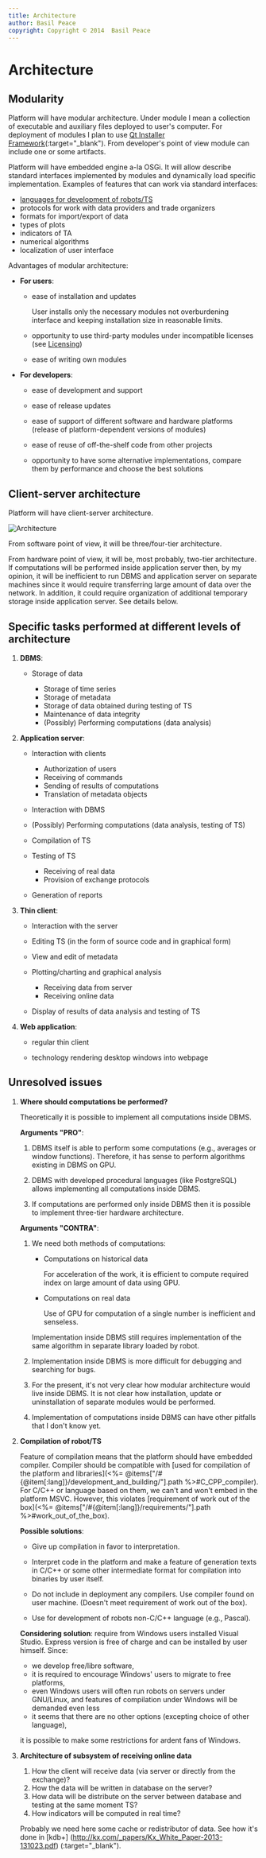 ```yaml
---
title: Architecture
author: Basil Peace
copyright: Copyright © 2014  Basil Peace
---
```


Architecture
============

Modularity
----------

Platform will have modular architecture. Under module I mean a
collection of executable and auxiliary files deployed to user's
computer. For deployment of modules I plan to use
[Qt Installer Framework](http://doc-snapshot.qt-project.org/qtifw-master/index.html)(:target="_blank").
From developer's point of view module can include one or some artifacts.

Platform will have embedded engine a-la OSGi. It will allow describe
standard interfaces implemented by modules and dynamically load specific
implementation. Examples of features that can work via standard
interfaces:

*	[languages for development of robots/TS](<%= @items["/#{@item[:lang]}/DSL/"].path %>)
*	protocols for work with data providers and trade organizers
*	formats for import/export of data
*	types of plots
*	indicators of TA
*	numerical algorithms
*	localization of user interface

Advantages of modular architecture:

*	**For users**:

	*	ease of installation and updates

		User installs only the necessary modules not  overburdening
interface and keeping installation size in reasonable limits.

	*	opportunity to use third-party modules under incompatible
licenses (see
[Licensing](<%= @items["/#{@item[:lang]}/licensing/"].path %>))

	*	ease of writing own modules

*	**For developers**:

	*	ease of development and support

	*	ease of release updates

	*	ease of support of different software and hardware platforms
(release of platform-dependent versions of modules)

	*	ease of reuse of off-the-shelf code from other projects

	*	opportunity to have some alternative implementations, compare
them by performance and choose the best solutions


Client-server architecture
--------------------------

Platform will have client-server architecture.

![Architecture](<%= @items["/#{@item[:lang]}/images/architecture/"].path %>)

From software point of view, it will be three/four-tier architecture.

From hardware point of view, it will be, most probably, two-tier
architecture. If computations will be performed inside application
server then, by my opinion, it will be inefficient to run DBMS and
application server on separate machines since it would require
transferring large amount of data over the network. In addition, it
could require organization of additional temporary storage inside
application server. See details below.


Specific tasks performed at different levels of architecture
------------------------------------------------------------

1.	**DBMS**:

	*	Storage of data

		*	Storage of time series
		*	Storage of metadata
		*	Storage of data obtained during testing of TS
		*	Maintenance of data integrity
		*	(Possibly) Performing computations (data analysis)

2.	**Application server**:

	*	Interaction with clients

		*	Authorization of users
		*	Receiving of commands
		*	Sending of results of computations
		*	Translation of metadata objects

	*	Interaction with DBMS

	*	(Possibly) Performing computations (data analysis, testing of
TS)

	*	Compilation of TS

	*	Testing of TS

		*	Receiving of real data
		*	Provision of exchange protocols

	*	Generation of reports

3.	**Thin client**:

	*	Interaction with the server

	*	Editing TS (in the form of source code and in graphical form)

	*	View and edit of metadata

	*	Plotting/charting and graphical analysis

		*	Receiving data from server
		*	Receiving online data

	*	Display of results of data analysis and testing of TS

4.	**Web application**:

	*	regular thin client

	*	technology rendering desktop windows into webpage


Unresolved issues
------------------

1.	**Where should computations be performed?**

	Theoretically it is possible to implement all computations inside
DBMS.

	**Arguments "PRO"**:

	1.	DBMS itself is able to perform some computations (e.g., averages
or window functions). Therefore, it has sense to perform algorithms
existing in DBMS on GPU.

	2.	DBMS with developed procedural languages (like PostgreSQL)
allows implementing all computations inside DBMS.

	3.	If computations are performed only inside DBMS then it is
possible to implement three-tier hardware architecture.

	**Arguments "CONTRA"**:

	1.	We need both methods of computations:

		*	Computations on historical data

			For acceleration of the work, it is efficient to compute
required index on large amount of data using GPU.

		*	Computations on real data

			Use of GPU for computation of a single number is inefficient
and senseless.

		Implementation inside DBMS still requires implementation of the
same algorithm in separate library loaded by robot.

	2.	Implementation inside DBMS is more difficult for debugging and
searching for bugs.

	3.	For the present, it's not very clear how modular architecture
would live inside DBMS. It is not clear how installation, update or
uninstallation of separate modules would be performed.

	4.	Implementation of computations inside DBMS can have other
pitfalls that I don't know yet.

2.	<a name="problem_compilation"></a>**Compilation of robot/TS**

	Feature of compilation means that the platform should have embedded
compiler. Compiler should be compatible with
[used for compilation of the platform and libraries](<%= @items["/#{@item[:lang]}/development_and_building/"].path %>#C_CPP_compiler).
For C/C++ or language based on them, we can't and won't embed in the
platform MSVC. However, this violates
[requirement of work out of the box](<%= @items["/#{@item[:lang]}/requirements/"].path %>#work_out_of_the_box).

	**Possible solutions**:

	*	Give up compilation in favor to interpretation.

	*	Interpret code in the platform and make a feature of generation
texts in C/C++ or some other intermediate format for compilation into
binaries by user itself.

	*	Do not include in deployment any compilers. Use compiler found
on user machine. (Doesn't meet requirement of work out of the box).

	*	Use for development of robots non-C/C++ language (e.g., Pascal).

	**Considering solution**: require from Windows users installed
Visual Studio. Express version is free of charge and can be installed by
user himself. Since:

	*	we develop free/libre software,
	*	it is required to encourage Windows' users to migrate to free
platforms,
	*	even Windows users will often run robots on servers under
GNU/Linux, and features of compilation under Windows will be demanded
even less
	*	it seems that there are no other options (excepting choice of
other language),

	it is possible to make some restrictions for ardent fans of Windows.

3.	<a name="problem_online_data"></a>**Architecture of subsystem of
receiving online data**

	1.	How the client will receive data (via server or directly from
the exchange)?
	2.	How the data will be written in database on the server?
	3.	How data will be distribute on the server between database and
testing at the same moment TS?
	4.	How indicators will be computed in real time?

	Probably we need here some cache or redistributor of data. See how
it's done in [kdb+]
(http://kx.com/_papers/Kx_White_Paper-2013-131023.pdf)
(:target="_blank").
